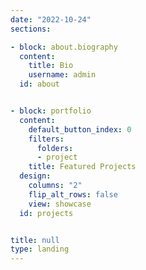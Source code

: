 ```yaml
---
date: "2022-10-24"
sections:

- block: about.biography
  content:
    title: Bio
    username: admin
  id: about


- block: portfolio
  content:
    default_button_index: 0
    filters:
      folders:
      - project
    title: Featured Projects
  design:
    columns: "2"
    flip_alt_rows: false
    view: showcase
  id: projects


title: null
type: landing
---
```

